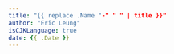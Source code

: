 ```yaml
---
title: "{{ replace .Name "-" " " | title }}"
author: "Eric Leung"
isCJKLanguage: true
date: {{ .Date }}
---
```


